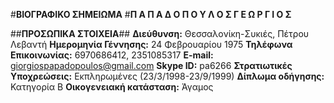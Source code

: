 #**ΒΙΟΓΡΑΦΙΚΟ ΣΗΜΕΙΩΜΑ**
#**Π Α Π Α Δ Ο Π Ο Υ Λ Ο Σ  Γ Ε Ω Ρ Γ Ι Ο Σ**



##**ΠΡΟΣΩΠΙΚΑ ΣΤΟΙΧΕΙΑ**##
**Διεύθυνση:** Θεσσαλονίκη-Συκιές, Πέτρου Λεβαντή
**Ημερομηνία Γέννησης:**      24 Φεβρουαρίου 1975
**Τηλέφωνα Επικοινωνίας:**	6970686412, 2351085317
**E-mail:**	        giorgiospapadopoulos@gmail.com
**Skype ID:**                pa6266
**Στρατιωτικές Υποχρεώσεις:** Εκπληρωμένες (23/3/1998-23/9/1999)
**Δίπλωμα οδήγησης:**                 Κατηγορία Β
**Οικογενειακή κατάσταση:**                Άγαμος
